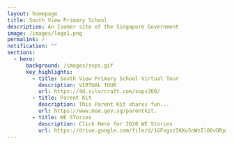 ```yaml
---
layout: homepage
title: South View Primary School
description: An Isomer site of the Singapore Government
image: /images/logo1.png
permalink: /
notification: ""
sections:
  - hero:
      background: /images/svps.gif
      key_highlights:
        - title: South View Primary School Virtual Tour
          description: VIRTUAL TOUR
          url: https://4d.silvrcraft.com/svps360/
        - title: Parent Kit
          description: This Parent Kit shares fun...
          url: https://www.moe.gov.sg/parentkit.
        - title: WE STories
          description: Click Here for 2020 WE Stories
          url: https://drive.google.com/file/d/1GFvgxzIKKu5nWzIl0OvDRpiRiHYr3Yfq/view
---
```


